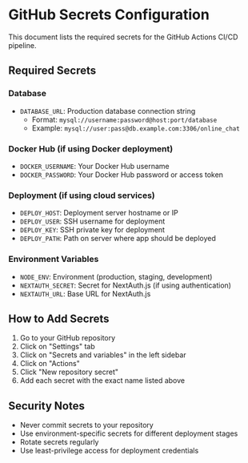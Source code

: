 # GitHub Secrets Configuration

This document lists the required secrets for the GitHub Actions CI/CD pipeline.

## Required Secrets

### Database

- `DATABASE_URL`: Production database connection string
  - Format: `mysql://username:password@host:port/database`
  - Example: `mysql://user:pass@db.example.com:3306/online_chat`

### Docker Hub (if using Docker deployment)

- `DOCKER_USERNAME`: Your Docker Hub username
- `DOCKER_PASSWORD`: Your Docker Hub password or access token

### Deployment (if using cloud services)

- `DEPLOY_HOST`: Deployment server hostname or IP
- `DEPLOY_USER`: SSH username for deployment
- `DEPLOY_KEY`: SSH private key for deployment
- `DEPLOY_PATH`: Path on server where app should be deployed

### Environment Variables

- `NODE_ENV`: Environment (production, staging, development)
- `NEXTAUTH_SECRET`: Secret for NextAuth.js (if using authentication)
- `NEXTAUTH_URL`: Base URL for NextAuth.js

## How to Add Secrets

1. Go to your GitHub repository
2. Click on "Settings" tab
3. Click on "Secrets and variables" in the left sidebar
4. Click on "Actions"
5. Click "New repository secret"
6. Add each secret with the exact name listed above

## Security Notes

- Never commit secrets to your repository
- Use environment-specific secrets for different deployment stages
- Rotate secrets regularly
- Use least-privilege access for deployment credentials
